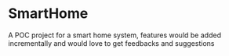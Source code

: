 # SmartHome
A POC project for a smart home system, features would be added incrementally and would love to get feedbacks and suggestions
